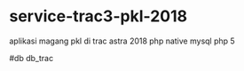 # service-trac3-pkl-2018
aplikasi magang pkl di trac astra 2018 
php native
mysql 
php 5

#db
db_trac
